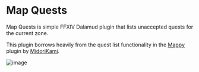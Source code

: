 # Map Quests

Map Quests is simple FFXIV Dalamud plugin that lists unaccepted quests for the current zone.

This plugin borrows heavily from the quest list functionality in the [Mappy](https://github.com/MidoriKami/Mappy) plugin by [MidoriKami](https://github.com/MidoriKami).

![image](https://github.com/user-attachments/assets/788be4af-311c-42d9-89b1-246919587c5f)
